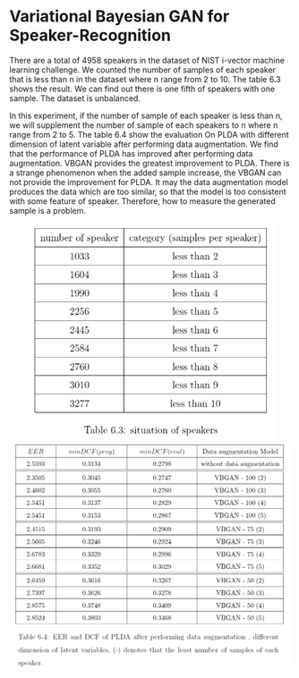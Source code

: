 # Variational Bayesian GAN for Speaker-Recognition
There are a total of 4958 speakers in the dataset of NIST i-vector machine learning challenge. We counted the number of samples of each speaker that is less than n in the dataset where n range from 2 to 10. The table 6.3 shows the result. We can find out there is one fifth of speakers with one sample. The dataset is unbalanced.

In this experiment, if the number of sample of each speaker is less than n, we will supplement the number of sample of each speakers to n where n range from 2 to 5. The table 6.4 show the evaluation On PLDA with different dimension of latent variable after performing data augmentation. We find that the performance of PLDA has improved after performing data augmentation. VBGAN provides the greatest improvement to PLDA. There is a strange phenomenon when the added sample increase, the VBGAN can not provide the improvement for PLDA. It may the data augmentation model produces the data which are too similar, so that the model is too consistent with some feature of speaker. Therefore, how to measure the generated sample is a problem.
<p align="center">
  <img src="figures/ss.PNG" width="450">
  <img src="figures/EER.PNG" width="600">
</p>

